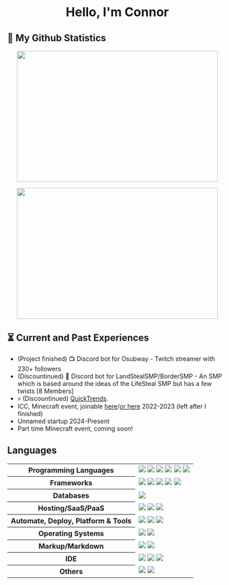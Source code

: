 <h1 align="center">Hello, I'm Connor</h1>

## 🌟 My Github Statistics
<p align="center">
  <img width="460" height="300" src="https://github-readme-stats.vercel.app/api?username=ConnorCogged&include_all_commits=true&theme=blue-green">
</p>
<p align="center">
  <img width="460" height="300" src="https://github-readme-stats.vercel.app/api/top-langs/?username=ConnorCogged&theme=blue-green">
</p>

## ⏳ Current and Past Experiences
- (Project finished) 📺 Discord bot for Osubway - Twitch streamer with 230+ followers
- (Discountinued) 🛬 Discord bot for LandStealSMP/BorderSMP - An SMP which is based around the ideas of the LifeSteal SMP but has a few twists [8 Members]
- 💀 (Discountinued) [QuickTrends](https://github.com/QuickTrends).
- ICC, Minecraft event, joinable [here](https://discord.gg/icc)/[or here](https://discord.gg/A7XTT36tTR) 2022-2023 (left after I finished)
- Unnamed startup 2024-Present
- Part time Minecraft event, coming soon!

## Languages
<table style="width:100%">
 <tr>
    <th>Programming Languages</th>
    <td> 
      <img src="https://img.shields.io/badge/javascript-%23323330.svg?style=for-the-badge&logo=javascript&logoColor=%23F7DF1E" />
      <img src="https://img.shields.io/badge/java-%23ED8B00.svg?style=for-the-badge&logo=openjdk&logoColor=white" />
      <img src="[https://img.shields.io/badge/JavaScript-black?style=flat-square&logo=javascript](https://img.shields.io/badge/javascript-%23323330.svg?style=for-the-badge&logo=javascript&logoColor=%23F7DF1E)" />
      <img src="https://img.shields.io/badge/node.js-6DA55F?style=for-the-badge&logo=node.js&logoColor=white" />
      <img src="https://img.shields.io/badge/typescript-%23007ACC.svg?style=for-the-badge&logo=typescript&logoColor=white" />     
      <img src="https://img.shields.io/badge/lua-%232C2D72.svg?style=for-the-badge&logo=lua&logoColor=white" />      
   </td>
  </tr>
  <tr>
    <th>Frameworks</th>
    <td>
      <img src="https://img.shields.io/badge/Next-black?style=for-the-badge&logo=next.js&logoColor=white" />
      <img src="https://img.shields.io/badge/express.js-%23404d59.svg?style=for-the-badge&logo=express&logoColor=%2361DAFB" />
      <img src="https://img.shields.io/badge/react-%2320232a.svg?style=for-the-badge&logo=react&logoColor=%2361DAFB" />
      <img src="https://img.shields.io/badge/React_Router-CA4245?style=for-the-badge&logo=react-router&logoColor=white" />
      <img src="https://img.shields.io/badge/tailwindcss-%2338B2AC.svg?style=for-the-badge&logo=tailwind-css&logoColor=white" />
    </td>
  </tr>
  <tr>
    <th>Databases</th>
    <td>
      <img src="https://img.shields.io/badge/MongoDB-%234ea94b.svg?style=for-the-badge&logo=mongodb&logoColor=white" />
    </td>
  </tr>
  <tr>
    <th>Hosting/SaaS/PaaS</th>
    <td>
      <img src="https://img.shields.io/badge/DigitalOcean-%230167ff.svg?style=for-the-badge&logo=digitalOcean&logoColor=white" />
      <img src="https://img.shields.io/badge/heroku-%23430098.svg?style=for-the-badge&logo=heroku&logoColor=white" />
      <img src="https://img.shields.io/badge/Vultr-007BFC.svg?style=for-the-badge&logo=vultr" />
    </td>
  </tr>
  <tr>
    <th>Automate, Deploy, Platform & Tools</th>
    <td>
      <img src="https://img.shields.io/badge/github-%23121011.svg?style=for-the-badge&logo=github&logoColor=white" />
      <img src="https://img.shields.io/badge/git-%23F05033.svg?style=for-the-badge&logo=git&logoColor=white" />
      <img src="https://img.shields.io/badge/vercel-%23000000.svg?style=for-the-badge&logo=vercel&logoColor=white" />
    </td>
  </tr>
  <tr>
    <th>Operating Systems</th>
    <td>
      <img src="https://img.shields.io/badge/Windows-0078D6?style=for-the-badge&logo=windows&logoColor=white" />
      <img src="https://img.shields.io/badge/mac%20os-000000?style=for-the-badge&logo=macos&logoColor=F0F0F0" />
    </td>
  </tr>
  <tr>
    <th>Markup/Markdown</th>
    <td>
      <img src="https://img.shields.io/badge/html5-%23E34F26.svg?style=for-the-badge&logo=html5&logoColor=white" />
      <img src="https://img.shields.io/badge/css3-%231572B6.svg?style=for-the-badge&logo=css3&logoColor=white" />
    </td>
  </tr>
  <tr>
    <th>IDE</th>
    <td>
      <img src="https://img.shields.io/badge/Visual%20Studio%20Code-0078d7.svg?style=for-the-badge&logo=visual-studio-code&logoColor=white" />
      <img src="https://img.shields.io/badge/IntelliJIDEA-000000.svg?style=for-the-badge&logo=intellij-idea&logoColor=white" />
      <img src="https://img.shields.io/badge/Eclipse-FE7A16.svg?style=for-the-badge&logo=Eclipse&logoColor=white" />
    </td>
  </tr>
  <tr>
    <th>Others</th>
    <td>
      <img src="https://img.shields.io/badge/-RaspberryPi-C51A4A?style=for-the-badge&logo=Raspberry-Pi" />
      <img src="https://img.shields.io/badge/-Arduino-00979D?style=for-the-badge&logo=Arduino&logoColor=white" />
    </td>
  </tr>
